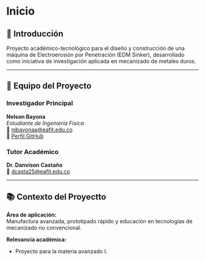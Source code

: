 # Inicio

## 🌟 Introducción
Proyecto académico-tecnológico para el diseño y construcción de una máquina de Electroerosión por Penetración (EDM Sinker), desarrollado como iniciativa de investigación aplicada en mecanizado de metales duros.

---

## 👥 Equipo del Proyecto

### Investigador Principal
**Nelson Bayona**  
*Estudiante de Ingeniería Física*  
📧 [njbayonaa@eafit.edu.co](mailto:nelson.baayona@email.com)  
🔗 [Perfil GitHub](https://github.com/NelsonBayona)

### Tutor Académico
**Dr. Danvison Castaño**   
📧 [dcasta25@eafit.edu.co](mailto:dcasta25@eafit.edu.co)  

---

## 📚 Contexto del Proyectto
**Área de aplicación:**  
Manufactura avanzada, prototipado rápido y educación en tecnologías de mecanizado no convencional.

**Relevancia académica:**  
- Proyecto para la materia avanzado I.
